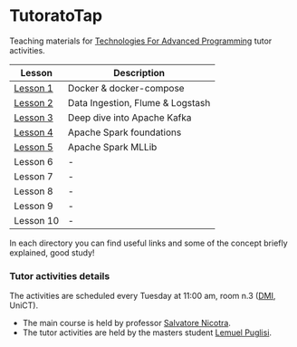 # TutoratoTap
Teaching materials for [Technologies For Advanced Programming](http://syllabus.unict.it/insegnamento.php?id=10809) tutor activities. 

| Lesson                                                       | Description                      |
| ------------------------------------------------------------ | -------------------------------- |
| [Lesson 1](https://github.com/LemuelPuglisi/TutoratoTap/tree/main/Lesson_n1) | Docker & docker-compose          |
| [Lesson 2](https://github.com/LemuelPuglisi/TutoratoTap/tree/main/Lesson_n2) | Data Ingestion, Flume & Logstash |
| [Lesson 3](https://github.com/LemuelPuglisi/TutoratoTap/tree/main/Lesson_n3) | Deep dive into Apache Kafka      |
| [Lesson 4](https://github.com/LemuelPuglisi/TutoratoTap/tree/main/Lesson_n4) | Apache Spark foundations         |
| [Lesson 5](https://github.com/LemuelPuglisi/TutoratoTap/tree/main/Lesson_n5) | Apache Spark MLLib               |
| Lesson 6                                                     | -                                |
| Lesson 7                                                     | -                                |
| Lesson 8                                                     | -                                |
| Lesson 9                                                     | -                                |
| Lesson 10                                                    | -                                |

In each directory you can find useful links and some of the concept briefly explained, good study!



### Tutor activities details

The activities are scheduled every Tuesday at 11:00 am, room n.3 ([DMI](http://web.dmi.unict.it/), UniCT). 

* The main course is held by professor [Salvatore Nicotra](http://web.dmi.unict.it/corsi/l-31/docenti/salvatore.nicotra?eng).  
* The tutor activities are held by the masters student [Lemuel Puglisi](https://github.com/LemuelPuglisi).